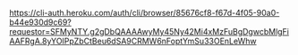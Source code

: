 https://cli-auth.heroku.com/auth/cli/browser/85676cf8-f67d-4f05-90a0-b44e930d9c69?requestor=SFMyNTY.g2gDbQAAAAwyMy45Ny42Mi4xMzFuBgDgwcbMlgFiAAFRgA.8yYOIPpZbCtBeu6dSA9CRMW6nFoptYmSu33OEnLeWhw
